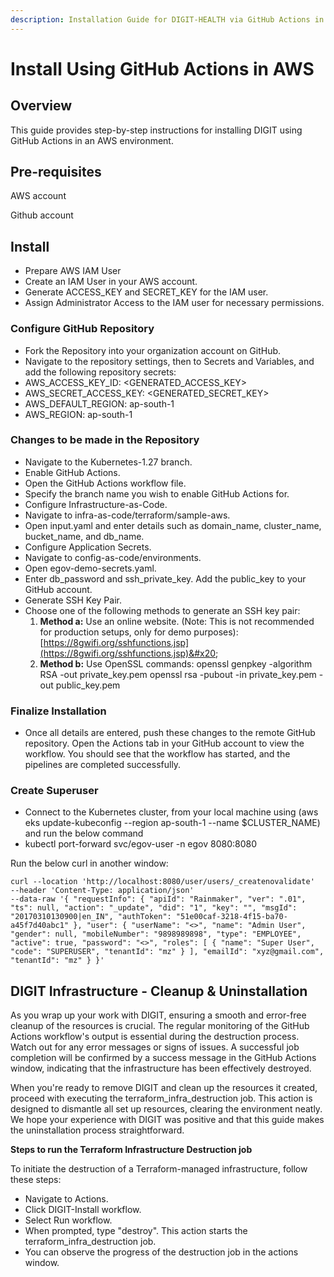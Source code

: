 ```yaml
---
description: Installation Guide for DIGIT-HEALTH via GitHub Actions in AWS
---
```


# Install Using GitHub Actions in AWS

## Overview

This guide provides step-by-step instructions for installing DIGIT using GitHub Actions in an AWS environment.

## **Pre-requisites**

AWS account

Github account

## **Install**

* Prepare AWS IAM User
* Create an IAM User in your AWS account.
* Generate ACCESS\_KEY and SECRET\_KEY for the IAM user.
* Assign Administrator Access to the IAM user for necessary permissions.

### **Configure GitHub Repository**

* Fork the Repository into your organization account on GitHub.
* Navigate to the repository settings, then to Secrets and Variables, and add the following repository secrets:
* AWS\_ACCESS\_KEY\_ID: \<GENERATED\_ACCESS\_KEY>
* AWS\_SECRET\_ACCESS\_KEY: \<GENERATED\_SECRET\_KEY>
* AWS\_DEFAULT\_REGION: ap-south-1
* AWS\_REGION: ap-south-1

### **Changes to be made in the Repository**

* Navigate to the Kubernetes-1.27 branch.
* Enable GitHub Actions.
* Open the GitHub Actions workflow file.
* Specify the branch name you wish to enable GitHub Actions for.
* Configure Infrastructure-as-Code.
* Navigate to infra-as-code/terraform/sample-aws.
* Open input.yaml and enter details such as domain\_name, cluster\_name, bucket\_name, and db\_name.
* Configure Application Secrets.
* Navigate to config-as-code/environments.
* Open egov-demo-secrets.yaml.
* Enter db\_password and ssh\_private\_key. Add the public\_key to your GitHub account.
* Generate SSH Key Pair.
* Choose one of the following methods to generate an SSH key pair:&#x20;
  1. **Method a:** Use an online website. (Note: This is not recommended for production setups, only for demo purposes): [https://8gwifi.org/sshfunctions.jsp](https://8gwifi.org/sshfunctions.jsp)&#x20;
  2. **Method b:** Use OpenSSL commands: openssl genpkey -algorithm RSA -out private\_key.pem openssl rsa -pubout -in private\_key.pem -out public\_key.pem

### **Finalize Installation**

* Once all details are entered, push these changes to the remote GitHub repository. Open the Actions tab in your GitHub account to view the workflow. You should see that the workflow has started, and the pipelines are completed successfully.

### **Create Superuser**

* Connect to the Kubernetes cluster, from your local machine using (aws eks update-kubeconfig --region ap-south-1 --name $CLUSTER\_NAME) and run the below command
* kubectl port-forward svc/egov-user -n egov 8080:8080

Run the below curl in another window:

```
curl --location 'http://localhost:8080/user/users/_createnovalidate'
--header 'Content-Type: application/json'
--data-raw '{ "requestInfo": { "apiId": "Rainmaker", "ver": ".01", "ts": null, "action": "_update", "did": "1", "key": "", "msgId": "20170310130900|en_IN", "authToken": "51e00caf-3218-4f15-ba70-a45f7d40abc1" }, "user": { "userName": "<>", "name": "Admin User", "gender": null, "mobileNumber": "9898989898", "type": "EMPLOYEE", "active": true, "password": "<>", "roles": [ { "name": "Super User", "code": "SUPERUSER", "tenantId": "mz" } ], "emailId": "xyz@gmail.com", "tenantId": "mz" } }'
```

## **DIGIT Infrastructure - Cleanup & Uninstallation**

As you wrap up your work with DIGIT, ensuring a smooth and error-free cleanup of the resources is crucial. The regular monitoring of the GitHub Actions workflow's output is essential during the destruction process. Watch out for any error messages or signs of issues. A successful job completion will be confirmed by a success message in the GitHub Actions window, indicating that the infrastructure has been effectively destroyed.&#x20;

When you're ready to remove DIGIT and clean up the resources it created, proceed with executing the terraform\_infra\_destruction job. This action is designed to dismantle all set up resources, clearing the environment neatly. We hope your experience with DIGIT was positive and that this guide makes the uninstallation process straightforward.

**Steps to run the Terraform Infrastructure Destruction job**

To initiate the destruction of a Terraform-managed infrastructure, follow these steps:

* Navigate to Actions.
* Click DIGIT-Install workflow.
* Select Run workflow.
* When prompted, type "destroy". This action starts the terraform\_infra\_destruction job.
* You can observe the progress of the destruction job in the actions window.
